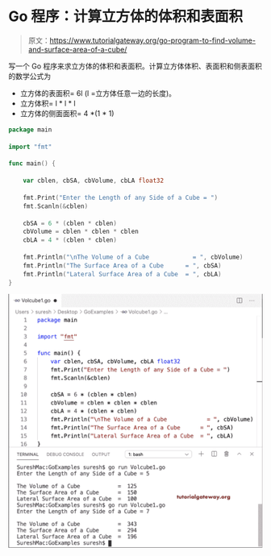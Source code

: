 # Go 程序：计算立方体的体积和表面积

> 原文：<https://www.tutorialgateway.org/go-program-to-find-volume-and-surface-area-of-a-cube/>

写一个 Go 程序来求立方体的体积和表面积。计算立方体体积、表面积和侧表面积的数学公式为

*   立方体的表面积= 6l (l =立方体任意一边的长度)。
*   立方体积= l * l * l
*   立方体的侧面面积= 4 *(1 * 1)

```go
package main

import "fmt"

func main() {

    var cblen, cbSA, cbVolume, cbLA float32

    fmt.Print("Enter the Length of any Side of a Cube = ")
    fmt.Scanln(&cblen)

    cbSA = 6 * (cblen * cblen)
    cbVolume = cblen * cblen * cblen
    cbLA = 4 * (cblen * cblen)

    fmt.Println("\nThe Volume of a Cube            = ", cbVolume)
    fmt.Println("The Surface Area of a Cube      = ", cbSA)
    fmt.Println("Lateral Surface Area of a Cube  = ", cbLA)
}
```

![Go program to Find Volume and Surface Area of a Cube](img/f58c59c6c6cf8262ce5cfc4f832ddb78.png)